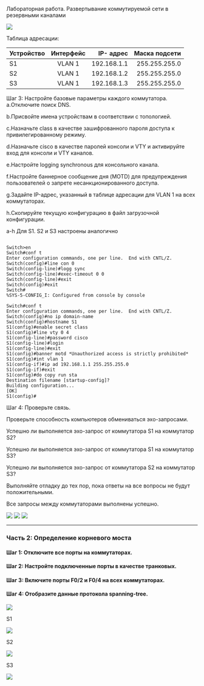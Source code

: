 Лабораторная работа. Развертывание коммутируемой сети в резервными каналами

![](http://joxi.ru/v29zxn8HRyq35A.jpg)


Таблица адресации:

 | Устройство | Интерфейс | IP- адрес | Маска подсети | 
 | ------------- |:------------------:| -----:|-----:|
 | S1 | VLAN 1 | 192.168.1.1 | 255.255.255.0 | 
 | S2 | VLAN 1 | 192.168.1.2 |255.255.255.0|
 | S3 | VLAN 1 | 192.168.1.3 |255.255.255.0|


Шаг 3: Настройте базовые параметры каждого коммутатора.
a.Отключите поиск DNS.

b.Присвойте имена устройствам в соответствии с топологией.

c.Назначьте class в качестве зашифрованного пароля доступа к привилегированному режиму.

d.Назначьте cisco в качестве паролей консоли и VTY и активируйте вход для консоли и VTY
каналов.

e.Настройте logging synchronous для консольного канала.

f.Настройте баннерное сообщение дня (MOTD) для предупреждения пользователей о запрете
несанкционированного доступа.

g.Задайте IP-адрес, указанный в таблице адресации для VLAN 1 на всех коммутаторах.

h.Скопируйте текущую конфигурацию в файл загрузочной конфигурации.

a-h Для S1. S2 и S3 настроены аналогично 


```

Switch>en
Switch#conf t
Enter configuration commands, one per line.  End with CNTL/Z.
Switch(config)#line con 0
Switch(config-line)#logg sync
Switch(config-line)#exec-timeout 0 0
Switch(config-line)#exit
Switch(config)#exit
Switch#
%SYS-5-CONFIG_I: Configured from console by console

Switch#conf t
Enter configuration commands, one per line.  End with CNTL/Z.
Switch(config)#no ip domain-name
Switch(config)#hostname S1
S1(config)#enable secret class
S1(config)#line vty 0 4
S1(config-line)#password cisco
S1(config-line)#login
S1(config-line)#exit
S1(config)#banner motd *Unauthorized access is strictly prohibited*
S1(config)#int vlan 1
S1(config-if)#ip ad 192.168.1.1 255.255.255.0
S1(config-if)#exit
S1(config)#do copy run sta
Destination filename [startup-config]? 
Building configuration...
[OK]
S1(config)#

```

Шаг 4: Проверьте связь.

Проверьте способность компьютеров обмениваться эхо-запросами.

Успешно ли выполняется эхо-запрос от коммутатора S1 на коммутатор S2?

Успешно ли выполняется эхо-запрос от коммутатора S1 на коммутатор S3?

Успешно ли выполняется эхо-запрос от коммутатора S2 на коммутатор S3?

Выполняйте отладку до тех пор, пока ответы на все вопросы не будут положительными.

Все запросы между коммутаторами выполнены успешно.

![](http://joxi.ru/DmB5Q0jUgMYXgr.jpg)
![](http://joxi.ru/L21qKdOUzbxXB2.jpg)
![](http://joxi.ru/v29zxn8HRowE0A.jpg)

-----------------------

### Часть 2: Определение корневого моста

#### Шаг 1: Отключите все порты на коммутаторах.

#### Шаг 2: Настройте подключенные порты в качестве транковых.

#### Шаг 3: Включите порты F0/2 и F0/4 на всех коммутаторах.

#### Шаг 4: Отобразите данные протокола spanning-tree.

![](http://joxi.ru/EA4GRZxCvQ6Q02.jpg)

S1

![](http://joxi.ru/BA0JLWltvnbW8m.jpg)

S2

![](http://joxi.ru/L21qKdOUzbjYW2.jpg)

S3

![](http://joxi.ru/1A503akTzXRV12.jpg)



```
```
```
```
```
```
```
```
```
```
```
```
```
```
```
```


![]()
![]()
![]()
![]()
![]()
![]()
![]()
![]()

